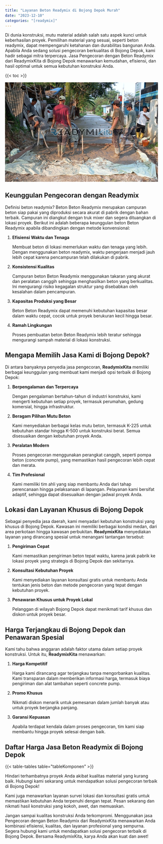 ```yaml
---
title: "Layanan Beton Readymix di Bojong Depok Murah"
date: "2023-12-10"
categories: "[readymix]"
---
```


Di dunia konstruksi, mutu material adalah salah satu aspek kunci untuk keberhasilan proyek. Pemilihan material yang sesuai, seperti beton readymix, dapat mempengaruhi ketahanan dan durabilitas bangunan Anda. Apabila Anda sedang solusi pengecoran berkualitas di Bojong Depok, kami hadir sebagai mitra terpercaya. Jasa Pengecoran dengan Beton Readymix dari ReadymixKita di Bojong Depok menawarkan kemudahan, efisiensi, dan hasil optimal untuk semua kebutuhan konstruksi Anda.

{{< toc >}}

![Layanan Beton Readymix di Bojong Depok Murah](/images/readymix/cor-readymix-22.jpg)

## Keunggulan Pengecoran dengan Readymix

Definisi beton readymix? Beton Beton Readymix merupakan campuran beton siap pakai yang diproduksi secara akurat di pabrik dengan bahan terbaik. Campuran ini diangkut dengan truk mixer dan segera dituangkan di lokasi proyek. Berikut ini adalah beberapa keunggulan beton Beton Readymix apabila dibandingkan dengan metode konvensional:

1. **Efisiensi Waktu dan Tenaga**

   Membuat beton di lokasi memerlukan waktu dan tenaga yang lebih. Dengan menggunakan beton readymix, waktu pengerjaan menjadi jauh lebih cepat karena pencampuran telah dilakukan di pabrik.

2. **Konsistensi Kualitas**

   Campuran beton Beton Readymix menggunakan takaran yang akurat dan peralatan canggih sehingga menghasilkan beton yang berkualitas. Ini mengurangi risiko kegagalan struktur yang disebabkan oleh kesalahan dalam pencampuran.

3. **Kapasitas Produksi yang Besar**

   Beton Beton Readymix dapat memenuhi kebutuhan kapasitas besar dalam waktu cepat, cocok untuk proyek berukuran kecil hingga besar.

4. **Ramah Lingkungan**

   Proses pembuatan beton Beton Readymix lebih teratur sehingga mengurangi sampah material di lokasi konstruksi.

## Mengapa Memilih Jasa Kami di Bojong Depok?

Di antara banyaknya penyedia jasa pengecoran, **ReadymixKita** memiliki berbagai keunggulan yang membuat kami menjadi opsi terbaik di Bojong Depok:

1. **Berpengalaman dan Terpercaya**

   Dengan pengalaman bertahun-tahun di industri konstruksi, kami mengerti kebutuhan setiap proyek, termasuk perumahan, gedung komersial, hingga infrastruktur.

2. **Beragam Pilihan Mutu Beton**

   Kami menyediakan berbagai kelas mutu beton, termasuk K-225 untuk kebutuhan standar hingga K-500 untuk konstruksi berat. Semua disesuaikan dengan kebutuhan proyek Anda.

3. **Peralatan Modern**

   Proses pengecoran menggunakan perangkat canggih, seperti pompa beton (concrete pump), yang memastikan hasil pengecoran lebih cepat dan merata.

4. **Tim Profesional**

   Kami memiliki tim ahli yang siap membantu Anda dari tahap perencanaan hingga pelaksanaan di lapangan. Pelayanan kami bersifat adaptif, sehingga dapat disesuaikan dengan jadwal proyek Anda.

## Lokasi dan Layanan Khusus di Bojong Depok

Sebagai penyedia jasa daerah, kami menyadari kebutuhan konstruksi yang khusus di Bojong Depok. Kawasan ini memiliki berbagai kondisi medan, dari area perkotaan hingga kawasan perbukitan. **ReadymixKita** menyediakan layanan yang dirancang spesial untuk menangani tantangan tersebut:

1. **Pengiriman Cepat**

   Kami memastikan pengiriman beton tepat waktu, karena jarak pabrik ke lokasi proyek yang strategis di Bojong Depok dan sekitarnya.

2. **Konsultasi Kebutuhan Proyek**

   Kami menyediakan layanan konsultasi gratis untuk membantu Anda tentukan jenis beton dan metode pengecoran yang tepat dengan kebutuhan proyek.

3. **Penawaran Khusus untuk Proyek Lokal**

   Pelanggan di wilayah Bojong Depok dapat menikmati tarif khusus dan diskon untuk proyek besar.

## Harga Terjangkau di Bojong Depok dan Penawaran Spesial

Kami tahu bahwa anggaran adalah faktor utama dalam setiap proyek konstruksi. Untuk itu, **ReadymixKita** menawarkan:

1. **Harga Kompetitif**

   Harga kami dirancang agar terjangkau tanpa mengorbankan kualitas. Kami transparan dalam memberikan informasi harga, termasuk biaya pengiriman dan alat tambahan seperti concrete pump.

2. **Promo Khusus**

   Nikmati diskon menarik untuk pemesanan dalam jumlah banyak atau untuk proyek berjangka panjang.

3. **Garansi Kepuasan**

   Apabila terdapat kendala dalam proses pengecoran, tim kami siap membantu hingga proyek selesai dengan baik.

## Daftar Harga Jasa Beton Readymix di Bojong Depok

{{< table-tables table="tableKomponen" >}}

Hindari terhambatnya proyek Anda akibat kualitas material yang kurang baik. Hubungi kami sekarang untuk mendapatkan solusi pengecoran terbaik di Bojong Depok!

Kami juga menawarkan layanan survei lokasi dan konsultasi gratis untuk memastikan kebutuhan Anda terpenuhi dengan tepat. Pesan sekarang dan nikmati hasil konstruksi yang kokoh, awet, dan memuaskan.

Jangan sampai kualitas konstruksi Anda terkompromi. Menggunakan jasa Pengecoran dengan Beton Readymix dari ReadymixKita menawarkan Anda kombinasi efisiensi, kualitas, dan layanan profesional yang sempurna. Segera hubungi kami untuk mendapatkan solusi pengecoran terbaik di Bojong Depok. Bersama ReadymixKita, karya Anda akan kuat dan awet!